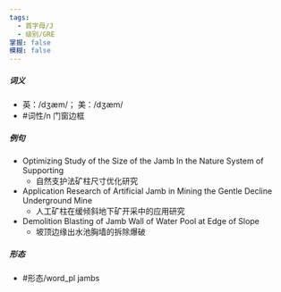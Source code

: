 ```yaml
---
tags:
  - 首字母/J
  - 级别/GRE
掌握: false
模糊: false
---
```

##### 词义
- 英：/dʒæm/； 美：/dʒæm/
- #词性/n  门窗边框
##### 例句
- Optimizing Study of the Size of the Jamb In the Nature System of Supporting
	- 自然支护法矿柱尺寸优化研究
- Application Research of Artificial Jamb in Mining the Gentle Decline Underground Mine
	- 人工矿柱在缓倾斜地下矿开采中的应用研究
- Demolition Blasting of Jamb Wall of Water Pool at Edge of Slope
	- 坡顶边缘出水池胸墙的拆除爆破
##### 形态
- #形态/word_pl jambs
